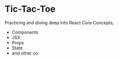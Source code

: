 # Tic-Tac-Toe

Practicing and diving deep into React Core Concepts; 
- Components
- JSX
- Props
- State
- and other co




